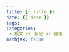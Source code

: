 ```yaml
---
title: {{ title }}
date: {{ date }}
tags:
categories:
 - 极文 or 杂记 or 随笔
mathjax: false
---
```


<!-- more -->